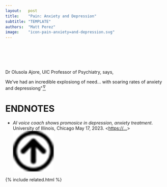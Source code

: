 ```yaml
---
layout:   post
title:    "Pain: Anxiety and Depression"
subtitle: "TEMPLATE"
authors:  "Matt Perez"
image:    "icon-pain-anxiety=and-depression.svg"
---
```


<div style="display:none;">
 <p></p>
</div>

<h1>&nbsp;</h1>
 <p>Dr Olusola Ajore, UIC Professor of Psychiatry, says,</p>
  <div class="_citation">
   <p><span class="_quotatespan">We&rsquo;ve had an incredible explosiong of need&hellip; with soaring rates of anxiety and depressiong"<a href="#en01"><sup id="bm01">&hairsp;&nabla;&hairsp;</sup></a></p>
  </div>

<h1 class="_section">ENDNOTES</h1>
 <ul>
  <li id="en01">
   <p class="_list-item">
    <em>AI voice coach shows promosice in depression, anxiety treatment</em>.
    University of Illinois, Chicago
    May 17, 2023.
    &lt;<a href="https://…" target="_blank">https://…</a>&gt;
    <a class="_uparrow" href="#bm01"><img src="/assets/img/arrow-up-icon.png"></a>
   </p>
  </li>
 </ul>

{% include related.html %}
